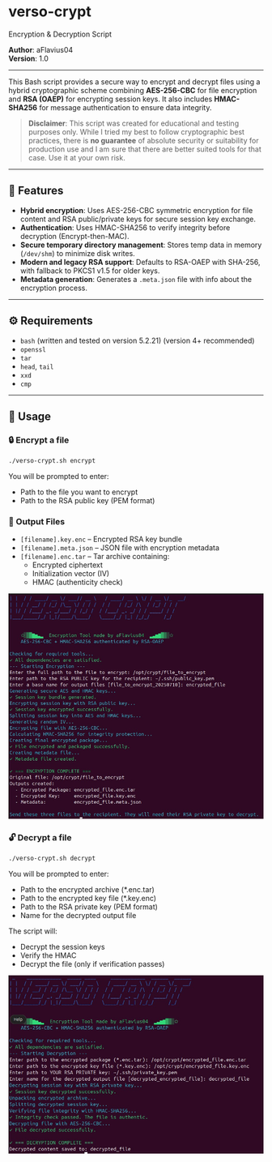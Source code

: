 # verso-crypt

Encryption & Decryption Script

**Author**: aFlavius04  
**Version**: 1.0

---

This Bash script provides a secure way to encrypt and decrypt files using a hybrid cryptographic scheme combining **AES-256-CBC** for file encryption and **RSA (OAEP)** for encrypting session keys. It also includes **HMAC-SHA256** for message authentication to ensure data integrity.

>  **Disclaimer**: This script was created for educational and testing purposes only. While I tried my best to follow cryptographic best practices, there is **no guarantee** of absolute security or suitability for production use and I am sure that there are better suited tools for that case. Use it at your own risk.

---

## 🔐 Features

- **Hybrid encryption**: Uses AES-256-CBC symmetric encryption for file content and RSA public/private keys for secure session key exchange.
- **Authentication**: Uses HMAC-SHA256 to verify integrity before decryption (Encrypt-then-MAC).
- **Secure temporary directory management**: Stores temp data in memory (`/dev/shm`) to minimize disk writes.
- **Modern and legacy RSA support**: Defaults to RSA-OAEP with SHA-256, with fallback to PKCS1 v1.5 for older keys.
- **Metadata generation**: Generates a `.meta.json` file with info about the encryption process.


---

## ⚙️ Requirements

- `bash` (written and tested on version 5.2.21) (version 4+ recommended)
- `openssl`
- `tar`
- `head`, `tail`
- `xxd`
- `cmp`

---

## 🚀 Usage

### 🔒 Encrypt a file

```bash
./verso-crypt.sh encrypt
```

You will be prompted to enter:
- Path to the file you want to encrypt
- Path to the RSA public key (PEM format)

### 📁 Output Files
- `[filename].key.enc` – Encrypted RSA key bundle
- `[filename].meta.json` – JSON file with encryption metadata
- `[filename].enc.tar` – Tar archive containing:
  - Encrypted ciphertext
  - Initialization vector (IV)
  - HMAC (authenticity check)

![Encryption](images/encryption.jpg)


### 🔓 Decrypt a file

```bash
./verso-crypt.sh decrypt
```

You will be prompted to enter:
- Path to the encrypted archive (*.enc.tar)
- Path to the encrypted key file (*.key.enc)
- Path to the RSA private key (PEM format)
- Name for the decrypted output file


The script will:
- Decrypt the session keys
- Verify the HMAC
- Decrypt the file (only if verification passes)

![Decryption](images/decryption.jpg)